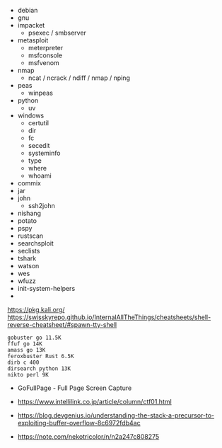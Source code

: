 - debian
- gnu
- impacket
  - psexec / smbserver
- metasploit
  - meterpreter
  - msfconsole
  - msfvenom
- nmap
  - ncat / ncrack / ndiff / nmap / nping
- peas
  - winpeas
- python
  - uv
- windows
  - certutil
  - dir
  - fc
  - secedit
  - systeminfo
  - type
  - where
  - whoami
- commix
- jar
- john
  - ssh2john
- nishang
- potato
- pspy
- rustscan
- searchsploit
- seclists
- tshark
- watson
- wes
- wfuzz
- init-system-helpers
- 

https://pkg.kali.org/  
https://swisskyrepo.github.io/InternalAllTheThings/cheatsheets/shell-reverse-cheatsheet/#spawn-tty-shell


```
gobuster go 11.5K
ffuf go 14K
amass go 13K
feroxbuster Rust 6.5K
dirb c 400
dirsearch python 13K
nikto perl 9K
```
- GoFullPage - Full Page Screen Capture

- https://www.intellilink.co.jp/article/column/ctf01.html
- https://blog.devgenius.io/understanding-the-stack-a-precursor-to-exploiting-buffer-overflow-8c6972fdb4ac
- https://note.com/nekotricolor/n/n2a247c808275
